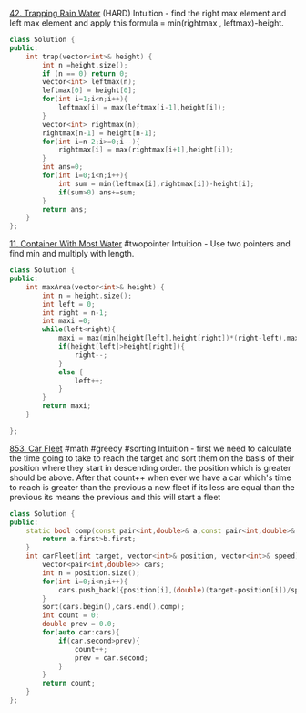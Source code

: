 [42. Trapping Rain Water](https://leetcode.com/problems/trapping-rain-water/)
(HARD)
Intuition -  find the right max element and left max element and apply this formula =  min(rightmax , leftmax)-height. 
```cpp
class Solution {
public:
    int trap(vector<int>& height) {
        int n =height.size();
        if (n == 0) return 0;
        vector<int> leftmax(n);
        leftmax[0] = height[0];
        for(int i=1;i<n;i++){
            leftmax[i] = max(leftmax[i-1],height[i]);
        }
        vector<int> rightmax(n);
        rightmax[n-1] = height[n-1];
        for(int i=n-2;i>=0;i--){
            rightmax[i] = max(rightmax[i+1],height[i]);
        }
        int ans=0;
        for(int i=0;i<n;i++){
            int sum = min(leftmax[i],rightmax[i])-height[i];
            if(sum>0) ans+=sum;
        }
        return ans;
    }
};
```
[11. Container With Most Water](https://leetcode.com/problems/container-with-most-water/)
#twopointer
Intuition - Use two pointers and find min and multiply with  length.
```cpp
class Solution {
public:
    int maxArea(vector<int>& height) {
        int n = height.size();
        int left = 0;
        int right = n-1;
        int maxi =0;
        while(left<right){
            maxi = max(min(height[left],height[right])*(right-left),maxi);
            if(height[left]>height[right]){
                right--;
            }
            else {
                left++;
            }
        }
        return maxi;
    }

};
```

[853. Car Fleet](https://leetcode.com/problems/car-fleet/)
#math #greedy #sorting
Intuition  -   first we need to calculate the time going to take to reach the target and sort them on the basis of their position where they start in descending order. the position which is greater should be above. After that count++ when ever we have a car which's time to reach is greater than the previous a new fleet if its less are equal than the previous its means the previous and this will start a fleet 
```cpp
class Solution {
public:
    static bool comp(const pair<int,double>& a,const pair<int,double>& b){
        return a.first>b.first;
    }
    int carFleet(int target, vector<int>& position, vector<int>& speed) {
        vector<pair<int,double>> cars;
        int n = position.size();
        for(int i=0;i<n;i++){
            cars.push_back({position[i],(double)(target-position[i])/speed[i]});
        }
        sort(cars.begin(),cars.end(),comp);
        int count = 0;
        double prev = 0.0;
        for(auto car:cars){
            if(car.second>prev){
                count++;
                prev = car.second;
            }
        }
        return count;
    }
};
```


